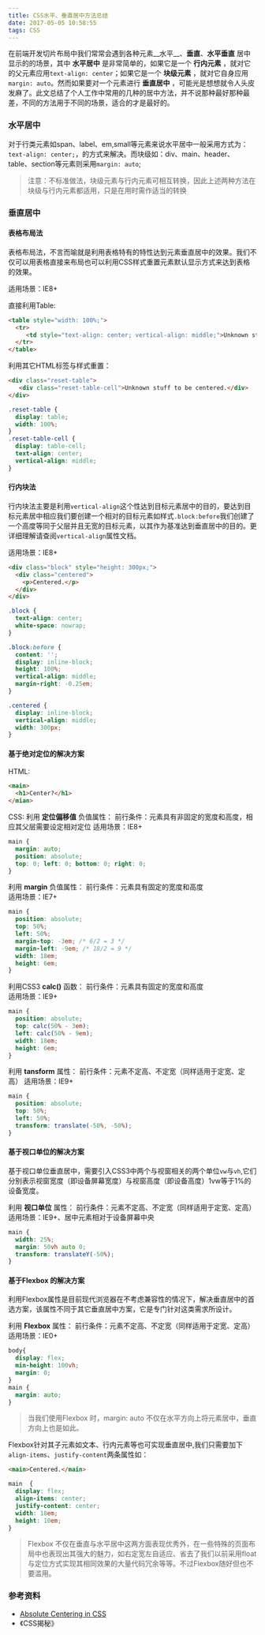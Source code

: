 ```yaml
---
title: CSS水平、垂直居中方法总结
date: 2017-05-05 10:58:55
tags: CSS
---
```


在前端开发切片布局中我们常常会遇到各种元素__水平__、__垂直__、__水平垂直__ 居中显示的的场景，其中 __水平居中__ 是非常简单的，如果它是一个 __行内元素__ ，就对它的父元素应用`text-align: center`；如果它是一个 __块级元素__ ，就对它自身应用`margin: auto`。然而如果要对一个元素进行 __垂直居中__ ，可能光是想想就令人头皮发麻了。此文总结了个人工作中常用的几种的居中方法，并不说那种最好那种最差，不同的方法用于不同的场景，适合的才是最好的。

### 水平居中

对于行类元素如span、label、em,small等元素来说水平居中一般采用方式为：`text-align: center;`，的方式来解决。而块级如：div、main、header、table、section等元素则采用`margin: auto`;

> 注意：不标准做法，块级元素与行内元素可相互转换，因此上述两种方法在块级与行内元素都适用，只是在用时需作适当的转换

### 垂直居中

#### 表格布局法

表格布局法，不言而喻就是利用表格特有的特性达到元素垂直居中的效果。我们不仅可以用表格直接来布局也可以利用CSS样式重置元素默认显示方式来达到表格的效果。

适用场景：IE8+

直接利用Table:
``` html
<table style="width: 100%;">
  <tr>
     <td style="text-align: center; vertical-align: middle;">Unknown stuff to be centered. </td>
  </tr>
</table>
```

利用其它HTML标签与样式重置：
``` html
<div class="reset-table">
   <div class="reset-table-cell">Unknown stuff to be centered.</div>
</div>
```
``` css
.reset-table {
  display: table;
  width: 100%;
}
.reset-table-cell {
  display: table-cell;
  text-align: center;
  vertical-align: middle;
}
```

#### 行内块法

行内块法主要是利用`vertical-align`这个性达到目标元素居中的目的，要达到目标元素居中相应我们要创建一个相对的目标元素如样式`.block:before`我们创建了一个高度等同于父层并且无宽的目标元素，以其作为基准达到垂直居中的目的。更详细理解请查阅`vertical-align`属性文档。

适用场景：IE8+
``` html
<div class="block" style="height: 300px;">
  <div class="centered">
    <p>Centered.</p>
  </div>
</div>
```

``` css
.block {
  text-align: center;
  white-space: nowrap;
}

.block:before {
  content: '';
  display: inline-block;
  height: 100%;
  vertical-align: middle;
  margin-right: -0.25em;
}

.centered {
  display: inline-block;
  vertical-align: middle;
  width: 300px;
}
```

#### 基于绝对定位的解决方案

HTML:

```html
<main>
  <h1>Center?</h1>
</mian>
```

CSS:
利用 **定位偏移值** 负值属性：
前行条件：元素具有非固定的宽度和高度，相应其父层需要设定相对定位
适用场景：IE8+

```css
main {
  margin: auto;
  position: absolute;
  top: 0; left: 0; bottom: 0; right: 0;
}
```


利用 **margin** 负值属性：
前行条件：元素具有固定的宽度和高度  
适用场景：IE7+

```css
main {
  position: absolute;
  top: 50%;
  left: 50%;
  margin-top: -3em; /* 6/2 = 3 */
  margin-left: -9em; /* 18/2 = 9 */
  width: 18em;
  height: 6em;
}
```

利用CSS3 **calc()** 函数：
前行条件：元素具有固定的宽度和高度  
适用场景：IE9+
```css
main {
  position: absolute;
  top: calc(50% - 3em);
  left: calc(50% - 9em);
  width: 18em;
  height: 6em;
}
```
利用 **tansform** 属性：
前行条件：元素不定高、不定宽（同样适用于定宽、定高）
适用场景：IE9+
```css
main {
  position: absolute;
  top: 50%;
  left: 50%;
  transform: translate(-50%, -50%);
}
```

#### 基于视口单位的解决方案

基于视口单位垂直居中，需要引入CSS3中两个与视窗相关的两个单位`vw`与`vh`,它们分别表示视窗宽度（即设备屏幕宽度）与视窗高度（即设备高度）1vw等于1%的设备宽度。

利用 **视口单位** 属性：
前行条件：元素不定高、不定宽（同样适用于定宽、定高）
适用场景：IE9+、居中元素相对于设备屏幕中央
```css
main {
  width: 25%;
  margin: 50vh auto 0;
  transform: translateY(-50%);
}
```

#### 基于Flexbox 的解决方案

利用Flexbox属性是目前现代浏览器在不考虑兼容性的情况下，解决垂直居中的首选方案，该属性不同于其它垂直居中方案，它是专门针对这类需求所设计。

利用 **Flexbox** 属性：
前行条件：元素不定高、不定宽（同样适用于定宽、定高）
适用场景：IE0+
```css
body{
  display: flex;
  min-height: 100vh;
  margin: 0;
}
main {
  margin: auto;
}
```
> 当我们使用Flexbox 时，margin: auto 不仅在水平方向上将元素居中，垂直方向上也是如此。

Flexbox针对其子元素如文本、行内元素等也可实现垂直居中,我们只需要加下`align-items`、`justify-content`两条属性如：
``` html
<main>Centered.</main>
```
``` css
main  {
  display: flex;
  align-items: center;
  justify-content: center;
  width: 18em;
  height: 10em;
}
```
> Flexbox 不仅在垂直与水平居中这两方面表现优秀外，在一些特殊的页面布局中也表现出其强大的魅力，如右定宽左自适应、省去了我们以前采用float与定位方式实现其相同效果的大量代码冗余等等。不过Flexbox随好但也不要滥用。

### 参考资料
- [Absolute Centering in CSS](http://codepen.io/shshaw/full/gEiDt)
- 《CSS揭秘》
